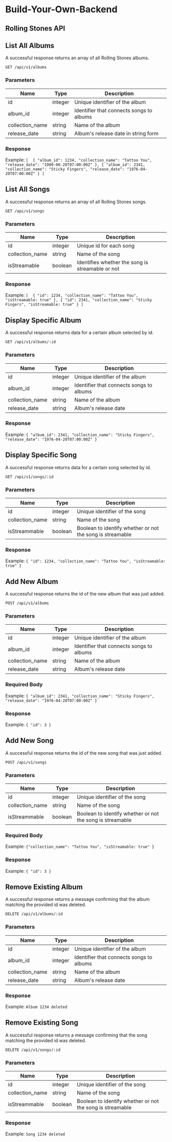 # Build-Your-Own-Backend
## Rolling Stones API

## List All Albums
A successful response returns an array of all Rolling Stones albums.

```
GET /api/v1/albums
```

### Parameters

| Name | Type | Description |
|------|------|-------------|
|id|integer| Unique identifier of the album|
|album_id|integer|Identifier that connects songs to albums|
|collection_name|string| Name of the album|
|release_date|string| Album's release date in string form|

### Response

Example: ```[ 
              { "album_id": 1234, "collection_name": "Tattoo You", "release_date": "1980-06-20T07:00:00Z" },
              { "album_id": 2341, "collection_name": "Sticky Fingers", "release_date": "1976-04-20T07:00:00Z" }
              ]```
              
              
## List All Songs
A successful response returns an array of all Rolling Stones songs.

```
GET /api/v1/songs
```

### Parameters

| Name | Type | Description |
|------|------|-------------|
|id|integer| Unique id for each song|
|collection_name|string| Name of the song|
|isStreamable|boolean| Identifies whether the song is streamable or not|

### Response

Example: ```[ 
              { "id": 1234, "collection_name": "Tattoo You", "isStreamable: true" },
              { "id": 2341, "collection_name": "Sticky Fingers", "isStreamable: true" }
              ]```
              
## Display Specific Album

A successful response returns data for a certain album selected by id.

```
GET /api/v1/albums/:id
```

### Parameters

| Name | Type | Description |
|------|------|-------------|
|id|integer| Unique identifier of the album|
|album_id|integer|Identifier that connects songs to albums|
|collection_name|string| Name of the album|
|release_date|string| Album's release date|

### Response

Example: ```{ "album_id": 2341, "collection_name": "Sticky Fingers", "release_date": "1976-04-20T07:00:00Z" }```


## Display Specific Song

A successful response returns data for a certain song selected by id.

```
GET /api/v1/songs/:id
```

### Parameters

| Name | Type | Description |
|------|------|-------------|
|id|integer| Unique identifier of the song|
|collection_name|string| Name of the song|
|isStreammable|boolean| Boolean to identify whether or not the song is streamable|

### Response

Example: ```{ "id": 1234, "collection_name": "Tattoo You", "isStreamable: true" }```


## Add New Album

A successful response returns the id of the new album that was just added.

```
POST /api/v1/albums
```

### Parameters

| Name | Type | Description |
|------|------|-------------|
|id|integer| Unique identifier of the album|
|album_id|integer|Identifier that connects songs to albums|
|collection_name|string| Name of the album|
|release_date|string| Album's release date|

### Required Body

Example: ```{ "album_id": 2341, "collection_name": "Sticky Fingers", "release_date": "1976-04-20T07:00:00Z" }```

### Response

Example: ```{ "id": 3 }```

## Add New Song

A successful response returns the id of the new song that was just added.

```
POST /api/v1/songs
```

### Parameters

| Name | Type | Description |
|------|------|-------------|
|id|integer| Unique identifier of the song|
|collection_name|string| Name of the song|
|isStreammable|boolean| Boolean to identify whether or not the song is streamable|

### Required Body

Example: ```{"collection_name": "Tattoo You", "isStreamable: true" }```

### Response

Example: ```{ "id": 3 }```

## Remove Existing Album

A successful response returns a message confirming that the album matching the provided id was deleted.

```
DELETE /api/v1/albums/:id
```

### Parameters

| Name | Type | Description |
|------|------|-------------|
|id|integer| Unique identifier of the album|
|album_id|integer|Identifier that connects songs to albums|
|collection_name|string| Name of the album|
|release_date|string| Album's release date|

### Response

Example: ```Album 1234 deleted```

## Remove Existing Song

A successful response returns a message confirming that the song matching the provided id was deleted.

```
DELETE /api/v1/songs/:id
```

### Parameters

| Name | Type | Description |
|------|------|-------------|
|id|integer| Unique identifier of the song|
|collection_name|string| Name of the song|
|isStreammable|boolean| Boolean to identify whether or not the song is streamable|

### Response

Example: ```Song 1234 deleted```



